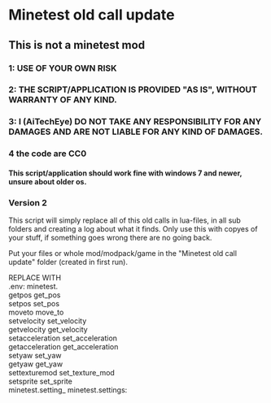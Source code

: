 # Minetest old call update
## This is not a minetest mod
### 1: USE OF YOUR OWN RISK
### 2: THE SCRIPT/APPLICATION IS PROVIDED "AS IS", WITHOUT WARRANTY OF ANY KIND.
### 3: I (AiTechEye) DO NOT TAKE ANY RESPONSIBILITY FOR ANY DAMAGES AND ARE NOT LIABLE FOR ANY KIND OF DAMAGES.
### 4 the code are CC0
#### This script/application should work fine with windows 7 and newer, unsure about older os.
### Version 2

This script will simply replace all of this old calls in lua-files, in all sub folders and creating a log about what it finds.
Only use this with copyes of your stuff, if something goes wrong there are no going back.


Put your files or whole mod/modpack/game in the "Minetest old call update" folder (created in first run).


REPLACE		WITH<br>
.env:		minetest.<br>
getpos		get_pos<br>
setpos		set_pos<br>
moveto		move_to<br>
setvelocity	set_velocity<br>
getvelocity	get_velocity<br>
setacceleration	set_acceleration<br>
getacceleration	get_acceleration<br>
setyaw		set_yaw<br>
getyaw		get_yaw<br>
settexturemod	set_texture_mod<br>
setsprite		set_sprite<br>
minetest.setting_	minetest.settings:<br>
